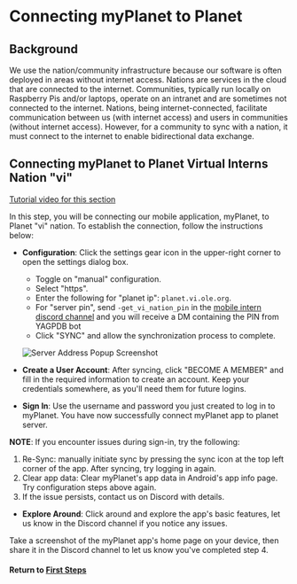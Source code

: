 # Connecting myPlanet to Planet

## Background

We use the nation/community infrastructure because our software is often deployed in areas without internet access. Nations are services in the cloud that are connected to the internet. Communities, typically run locally on Raspberry Pis and/or laptops, operate on an intranet and are sometimes not connected to the internet. Nations, being internet-connected, facilitate communication between us (with internet access) and users in communities (without internet access). However, for a community to sync with a nation, it must connect to the internet to enable bidirectional data exchange.

## Connecting myPlanet to Planet Virtual Interns Nation "vi"

[Tutorial video for this section](https://www.youtube.com/watch?v=Gm194qUNz0o)

In this step, you will be connecting our mobile application, myPlanet, to Planet "vi" nation. To establish the connection, follow the instructions below:

- **Configuration**: Click the settings gear icon in the upper-right corner to open the settings dialog box.
  - Toggle on "manual" configuration.
  - Select "https".
  - Enter the following for "planet ip": `planet.vi.ole.org`.
  - For "server pin", send `-get_vi_nation_pin` in the [mobile intern discord channel](https://discord.com/channels/1079980988421132369/1131244649902772235) and you will receive a DM containing the PIN from YAGPDB bot
  - Click "SYNC" and allow the synchronization process to complete.

  ![Server Address Popup Screenshot](image/mi-server-address-popup.png)

- **Create a User Account**: After syncing, click "BECOME A MEMBER" and fill in the required information to create an account. Keep your credentials somewhere, as you'll need them for future logins.

- **Sign In**: Use the username and password you just created to log in to myPlanet. You have now successfully connect myPlanet app to planet server.

**NOTE**: If you encounter issues during sign-in, try the following:
1. Re-Sync: manually initiate sync by pressing the sync icon at the top left corner of the app. After syncing, try logging in again.
2. Clear app data: Clear myPlanet's app data in Android's app info page. Try configuration steps above again.
3. If the issue persists, contact us on Discord with details.

- **Explore Around**: Click around and explore the app's basic features, let us know in the Discord channel if you notice any issues.

Take a screenshot of the myPlanet app's home page on your device, then share it in the Discord channel to let us know you've completed step 4.

#### Return to [First Steps](mi-10-steps.md#Step_4_-_Connect_myPlanet_app_to_Planet)

